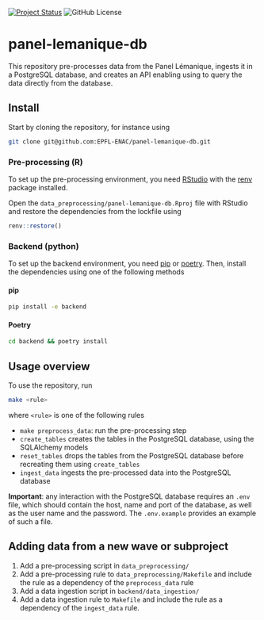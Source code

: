 
[![Project Status](https://img.shields.io/badge/status-under%20development-yellow)](https://github.com/EPFL-ENAC/panel-lemanique-db)
![GitHub License](https://img.shields.io/github/license/EPFL-ENAC/panel-lemanique-db)

# panel-lemanique-db

This repository pre-processes data from the Panel Lémanique, ingests it in a PostgreSQL database, and creates an API enabling using to query the data directly from the database.

## Install

Start by cloning the repository, for instance using

```bash
git clone git@github.com:EPFL-ENAC/panel-lemanique-db.git
```

### Pre-processing (R)

To set up the pre-processing environment, you need [RStudio](https://posit.co/download/rstudio-desktop/) with the [renv](https://rstudio.github.io/renv/) package installed.

Open the `data_preprocessing/panel-lemanique-db.Rproj` file with RStudio and restore the dependencies from the lockfile using

```r
renv::restore()
```

### Backend (python)

To set up the backend environment, you need [pip](https://pip.pypa.io/en/stable/installation/) or [poetry](https://python-poetry.org/docs/#installation). Then, install the dependencies using one of the following methods

#### pip
```bash
pip install -e backend
```

#### Poetry

 ```bash
 cd backend && poetry install
 ```

## Usage overview

To use the repository, run

```bash
make <rule>
```

where `<rule>` is one of the following rules

* `make preprocess_data`: run the pre-processing step
* `create_tables` creates the tables in the PostgreSQL database, using the SQLAlchemy models
* `reset_tables` drops the tables from the PostgreSQL database before recreating them using `create_tables`
* `ingest_data` ingests the pre-processed data into the PostgreSQL database

**Important**: any interaction with the PostgreSQL database requires an `.env` file, which should contain the host, name and port of the database, as well as the user name and the password. The `.env.example` provides an example of such a file.

## Adding data from a new wave or subproject

1. Add a pre-processing script in `data_preprocessing/`
2. Add a pre-processing rule to `data_preprocessing/Makefile` and include the rule as a dependency of the `preprocess_data` rule
3. Add a data ingestion script in `backend/data_ingestion/`
4. Add a data ingestion rule to `Makefile` and include the rule as a dependency of the `ingest_data` rule.
